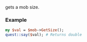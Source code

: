 gets a mob size.
### Example

```perl
my $val = $mob->GetSize();
quest::say($val); # Returns double
```